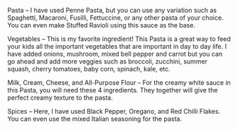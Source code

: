 Pasta – I have used Penne Pasta, but you can use any variation such as Spaghetti, Macaroni, Fusilli, Fettuccine, or any other pasta of your choice. You can even make Stuffed Ravioli using this sauce as the base.

Vegetables – This is my favorite ingredient! This Pasta is a great way to feed your kids all the important vegetables that are important in day to day life. I have added onions, mushroom, mixed bell pepper and carrot but you can go ahead and add more veggies such as broccoli, zucchini, summer squash, cherry tomatoes, baby corn, spinach, kale, etc.

Milk, Cream, Cheese, and All-Purpose Flour – For the creamy white sauce in this Pasta, you will need these 4 ingredients. They together will give the perfect creamy texture to the pasta. 

Spices – Here, I have used Black Pepper, Oregano, and Red Chilli Flakes. You can even use the mixed Italian seasoning for the pasta.
